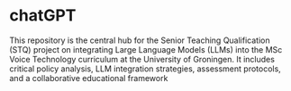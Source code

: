 # chatGPT
This repository is the central hub for the Senior Teaching Qualification (STQ) project on integrating Large Language Models (LLMs) into the MSc Voice Technology curriculum at the University of Groningen. It includes critical policy analysis, LLM integration strategies, assessment protocols, and a collaborative educational framework
